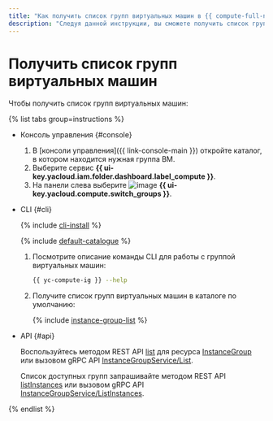 ```yaml
---
title: "Как получить список групп виртуальных машин в {{ compute-full-name }}"
description: "Следуя данной инструкции, вы сможете получить список групп виртуальных машин."
---
```


# Получить список групп виртуальных машин

Чтобы получить список групп виртуальных машин:

{% list tabs group=instructions %}

- Консоль управления {#console}

  1. В [консоли управления]({{ link-console-main }}) откройте каталог, в котором находится нужная группа ВМ.
  1. Выберите сервис **{{ ui-key.yacloud.iam.folder.dashboard.label_compute }}**.
  1. На панели слева выберите ![image](../../../_assets/console-icons/layers-3-diagonal.svg) **{{ ui-key.yacloud.compute.switch_groups }}**.

- CLI {#cli}

  {% include [cli-install](../../../_includes/cli-install.md) %}

  {% include [default-catalogue](../../../_includes/default-catalogue.md) %}

  1. Посмотрите описание команды CLI для работы с группой виртуальных машин:

      ```bash
      {{ yc-compute-ig }} --help
      ```

  1. Получите список групп виртуальных машин в каталоге по умолчанию:

      {% include [instance-group-list](../../../_includes/instance-groups/instance-group-list.md) %}

- API {#api}

  Воспользуйтесь методом REST API [list](../../api-ref/InstanceGroup/list.md) для ресурса [InstanceGroup](../../api-ref/InstanceGroup/index.md) или вызовом gRPC API [InstanceGroupService/List](../../api-ref/grpc/instance_group_service.md#List).

  Список доступных групп запрашивайте методом REST API [listInstances](../../api-ref/InstanceGroup/listInstances.md) или вызовом gRPC API [InstanceGroupService/ListInstances](../../api-ref/grpc/instance_group_service.md#ListInstances).

{% endlist %}
